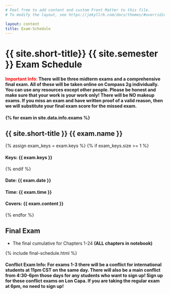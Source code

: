 ```yaml
---
# Feel free to add content and custom Front Matter to this file.
# To modify the layout, see https://jekyllrb.com/docs/themes/#overriding-theme-defaults

layout: content
title: Exam-Schedule
---
```




<h1>{{ site.short-title}} {{ site.semester }} Exam Schedule</h1>
<h4><b style="color:red;">Important Info:</b> There will be three midterm exams and a comprehensive final exam. All of these will be taken online on Compass 2g individually.  You can use any resources except other people.  Please be honest and make sure that your work is your work only!  There will be NO makeup exams. If you miss an exam and have written proof of a valid reason, then we will substitute your final exam score for the missed exam.
<h4>

{% for exam in site.data.info.exams %}
<h2>{{ site.short-title }} {{ exam.name }}</h2>
{% assign exam_keys = exam.keys %}
{% if exam_keys.size >= 1 %}
<h4><b>Keys:</b> {{ exam.keys }}</h4>
{% endif %}
<h4><b>Date:</b> {{ exam.date }}</h4>
<h4><b>Time: </b>{{ exam.time }}</h4>
<h4><b>Covers: </b>{{ exam.content }}</h4>

<!-- {% if exam.base-name == 'Exam2' %}
<h4><b>Locations: </b> {{ exam.locations }}</h4>
{% include exam_schedule.html %}
<h4><b>Conflict Exam: {{ exam.conflict }}</b></h4>
{% endif %} -->

{% endfor %}

<h2>Final Exam</h2>
<ul>
<!-- <li>
 I use the final exam time assigned to our class by the university.<br>
</li>
<li>
See <b><a href="{{ site.data.info.uiucfinals }}" target="\_blank">Official University Final Exams Schedules and Policies</a></b>.<br>
</li> -->
<li>
The final cumulative for Chapters 1-24 <b>(ALL chapters in notebook)</b><br>
</li>
</ul>

{% include final-schedule.html %}

<h4><b>Conflict Exam Info:</b> For exams 1-3 there will be a conflict for international students at 11pm CST on the same day.  There will also be a main conflict from 4:30-6pm those days for any students who want to sign up!  Sign up for these conflict exams on Lon Capa.  If you are taking the regular exam at 6pm, no need to sign up!</h4>